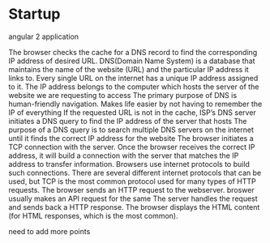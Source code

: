 # Startup
angular 2 application

The browser checks the cache for a DNS record to find the corresponding IP address of desired URL.
DNS(Domain Name System) is a database that maintains the name of the website (URL) and the particular IP address it links to. Every single URL on the internet has a unique IP address assigned to it. The IP address belongs to the computer which hosts the server of the website we are requesting to access
The primary purpose of DNS is human-friendly navigation. Makes life easier by not having to remember the IP of everything
If the requested URL is not in the cache, ISP’s DNS server initiates a DNS query to find the IP address of the server that hosts
The purpose of a DNS query is to search multiple DNS servers on the internet until it finds the correct IP address for the website
The browser initiates a TCP connection with the server.
Once the browser receives the correct IP address, it will build a connection with the server that matches the IP address to transfer information. Browsers use internet protocols to build such connections. There are several different internet protocols that can be used, but TCP is the most common protocol used for many types of HTTP requests.
The browser sends an HTTP request to the webserver.
broswer usually makes an API request for the same
The server handles the request and sends back a HTTP response.
The browser displays the HTML content (for HTML responses, which is the most common).


need to add more points
